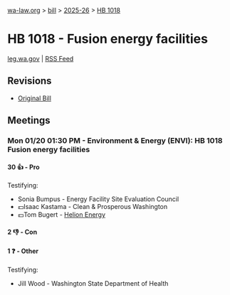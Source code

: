 [wa-law.org](/) > [bill](/bill/) > [2025-26](/bill/2025-26/) > [HB 1018](/bill/2025-26/hb/1018/)

# HB 1018 - Fusion energy facilities
[leg.wa.gov](https://app.leg.wa.gov/billsummary?BillNumber=1018&Year=2025&Initiative=false) | [RSS Feed](./rss.xml)

## Revisions
* [Original Bill](1/)

## Meetings
### Mon 01/20 01:30 PM - Environment & Energy (ENVI): HB 1018 Fusion energy facilities
#### 30 👍 - Pro
Testifying:
* Sonia Bumpus - Energy Facility Site Evaluation Council
* 💵Isaac Kastama - Clean & Prosperous Washington
* 💵Tom Bugert - [Helion Energy](/org/helion_energy/)

#### 2 👎 - Con

#### 1 ❓ - Other
Testifying:
* Jill Wood - Washington State Department of Health
